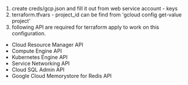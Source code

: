 1. create creds/gcp.json and fill it out from web service account - keys
2. terraform.tfvars  - project_id can be find from 'gcloud config get-value project'
3. following  API are required for terraform apply to work on this configuration.
* Cloud Resource Manager API
* Compute Engine API
* Kubernetes Engine API
* Service Networking API
* Cloud SQL Admin API
* Google Cloud Memorystore for Redis API
